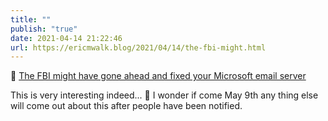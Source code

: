 ```yaml
---
title: ""
publish: "true"
date: 2021-04-14 21:22:46
url: https://ericmwalk.blog/2021/04/14/the-fbi-might.html
---
```


🔗 [The FBI might have gone ahead and fixed your Microsoft email server](https://www.nbcnews.com/tech/security/fbi-might-gone-ahead-fixed-microsoft-email-server-rcna680)

This is very interesting indeed... 🤔 I wonder if come May 9th any thing else will come out about this after people have been notified.
